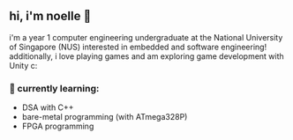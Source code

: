 ## hi, i'm noelle 🥰

i'm a year 1 computer engineering undergraduate at the National University of Singapore (NUS) interested in embedded and software engineering! additionally, i love playing games and am exploring game development with Unity c:

### 🌱 currently learning:
* DSA with C++
* bare-metal programming (with ATmega328P)
* FPGA programming

<!--
**noellethen/noellethen** is a ✨ _special_ ✨ repository because its `README.md` (this file) appears on your GitHub profile.

Here are some ideas to get you started:

- 🔭 I’m currently working on ...
- 🌱 I’m currently learning ...
- 👯 I’m looking to collaborate on ...
- 🤔 I’m looking for help with ...
- 💬 Ask me about ...
- 📫 How to reach me: ...
- 😄 Pronouns: ...
- ⚡ Fun fact: ...
-->

